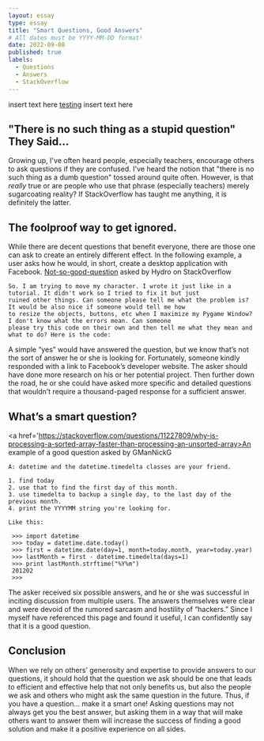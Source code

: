 ```yaml
---
layout: essay
type: essay
title: "Smart Questions, Good Answers"
# All dates must be YYYY-MM-DD format!
date: 2022-09-08
published: true
labels:
  - Questions
  - Answers
  - StackOverflow
---
```


<p>
  insert text here
<a href='https://stackoverflow.com/questions/62046304/i-am-trying-to-move-my-character-but-instead-of-that-the-player-wont-move'>testing<a>
  insert text here
  </p>
  <h2> "There is no such thing as a stupid question" They Said...</h2>

Growing up, I've often heard people, especially teachers, encourage others to ask questions if they are confused.  I've heard the notion that "there is no such thing as a dumb question" tossed around quite often.  However, is that *really* true or are people who use that phrase (especially teachers) merely sugarcoating reality?  If StackOverflow has taught me anything, it is definitely the latter.  
  
  
  
  ## The foolproof way to get ignored.

While there are decent questions that benefit everyone, there are those one can ask to create an entirely different effect. In the following example, a user asks how he would, in short, create a desktop application with Facebook.
<a href='https://meta.stackoverflow.com/questions/400643/what-should-i-do-if-i-am-post-banned-but-i-can-not-modify-any-of-my-bad-question'>Not-so-good-question</a> asked by Hydro on StackOverflow
```
So. I am trying to move my character. I wrote it just like in a tutorial. It didn't work so I tried to fix it but just 
ruined other things. Can someone please tell me what the problem is? It would be also nice if someone would tell me how 
to resize the objects, buttons, etc when I maximize my Pygame Window? I don't know what the errors mean. Can someone 
please try this code on their own and then tell me what they mean and what to do? Here is the code:
```

A simple “yes” would have answered the question, but we know that’s not the sort of answer he or she is looking for. Fortunately, someone kindly responded with a link to Facebook’s developer website. The asker should have done more research on his or her potential project. Then further down the road, he or she could have asked more specific and detailed questions that wouldn’t require a thousand-paged response for a sufficient answer.

## What’s a smart question?


  
  <a href='https://stackoverflow.com/questions/11227809/why-is-processing-a-sorted-array-faster-than-processing-an-unsorted-array>An example of a good question</a> asked by GManNickG




```
A: datetime and the datetime.timedelta classes are your friend.

1. find today
2. use that to find the first day of this month.
3. use timedelta to backup a single day, to the last day of the previous month.
4. print the YYYYMM string you're looking for.

Like this:

 >>> import datetime
 >>> today = datetime.date.today()
 >>> first = datetime.date(day=1, month=today.month, year=today.year)
 >>> lastMonth = first - datetime.timedelta(days=1)
 >>> print lastMonth.strftime("%Y%m")
 201202
 >>>

```
 
The asker received six possible answers, and he or she was successful in inciting discussion from multiple users. The answers themselves were clear and were devoid of the rumored sarcasm and hostility of “hackers.” Since I myself have referenced this page and found it useful, I can confidently say that it is a good question.



## Conclusion

When we rely on others’ generosity and expertise to provide answers to our questions, it should hold that the question we ask should be one that leads to efficient and effective help that not only benefits us, but also the people we ask and others who might ask the same question in the future. Thus, if you have a question… make it a smart one! Asking questions may not always get you the best answer, but asking them in a way that will make others want to answer them will increase the success of finding a good solution and make it a positive experience on all sides.
